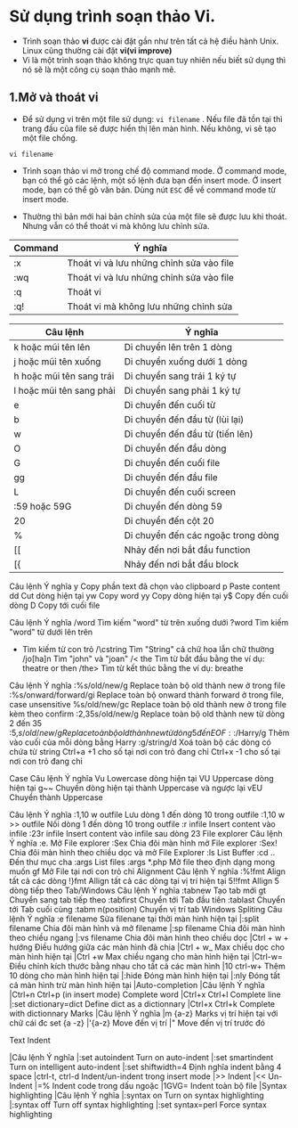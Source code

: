 # Sử dụng trình soạn thảo Vi.
- Trình soạn thảo **vi** được cài đặt gần như trên tất cả hệ điều hành Unix. Linux cũng thường cài đặt **vi(vi improve)** 
- Vi là một trình soạn thảo không trực quan tuy nhiên nếu biết sử dụng thì nó sẽ là một công cụ soạn thảo mạnh mẽ.
## 1.Mở và thoát vi
- Để sử dụng vi trên một file sử dụng: `vi filename` . Nếu file đã tồn tại thì trang đầu của file sẽ được hiển thị lên màn hình. Nếu không, vi sẽ tạo một file chống.
```
vi filename 
```
- Trình soạn thảo vi mở trong chế độ command mode. Ở command mode, bạn có thể gõ các lệnh, một số lệnh đưa bạn đến insert mode. Ở insert mode, bạn có thể gõ văn bản. Dùng nút `ESC` để về command mode từ insert mode.

- Thường thì bản mới hai bản chỉnh sửa của một file sẽ được lưu khi thoát. Nhưng vẫn có thể thoát vi mà không lưu chỉnh sửa.

| Command  | Ý nghĩa |
|----------|-----------------------------------|
|:x<Enter> |Thoát vi và lưu những chỉnh sửa vào file|
|:wq<Enter>|Thoát vi và lưu những chỉnh sửa vào file|
|:q<Enter> |Thoát vi |
|:q!<Enter>|Thoát vi mà không lưu những chỉnh sửa |


|Câu lệnh	|Ý nghĩa|
|--|--|
|k hoặc mũi tên lên	|Di chuyển lên trên 1 dòng|
|j hoặc mũi tên xuống	|Di chuyển xuống dưới 1 dòng|
|h hoặc mũi tên sang trái	|Di chuyển sang trái 1 ký tự|
|l hoặc mũi tên sang phải	|Di chuyển sang phải 1 ký tự|
|e	|Di chuyển đến cuối từ|
|b	|Di chuyển đến đầu từ (lùi lại)|
|w	|Di chuyển đến đầu từ (tiến lên)|
|O	|Di chuyển đến đầu dòng|
|G	|Di chuyển đến cuối file|
|gg	|Di chuyển đến đầu file|
|L	|Di chuyển đến cuối screen|
|:59 hoặc 59G	|Di chuyển đến dòng 59|
|20	|Di chuyển đến cột 20|
|%	|Di chuyển đến các ngoặc trong dòng|
|[[	|Nhảy đến nơi bắt đầu function|
|[{	|Nhảy đến nơi bắt đầu block|


Câu lệnh	Ý nghĩa
y	Copy phần text đã chọn vào clipboard
p	Paste content
dd	Cut dòng hiện tại
yw	Copy word
yy	Copy dòng hiện tại
y$	Copy đến cuối dòng
D	Copy tới cuối file


Câu lệnh	Ý nghĩa
/word	Tìm kiếm "word" từ trên xuống dưới
?word	Tìm kiếm "word" từ dưới lên trên
*	Tìm kiếm từ con trỏ
/\cstring	Tìm "String" cả chữ hoa lẫn chữ thường
/jo[ha]n	Tìm "john" và "joan"
/< the	Tìm từ bắt đầu bằng the ví dụ: theatre or then
/the>	Tìm từ kết thúc bằng the ví dụ: breathe



Câu lệnh	Ý nghĩa
:%s/old/new/g	Replace toàn bộ old thành new ở trong file
:%s/onward/forward/gi	Replace toàn bộ onward thành forward ở trong file, case unsensitive
%s/old/new/gc	Replace toàn bộ old thành new ở trong file kèm theo confirm
:2,35s/old/new/g	Replace toàn bộ old thành new từ dòng 2 đến 35
:5,$s/old/new/g	Replace toàn bộ old thành new từ dòng 5 đến EOF
:%s/^/hello/g	Thêm vào đầu của mỗi dòng bằng hello
:%s/$/Harry/g	Thêm vào cuối của mỗi dòng bằng Harry
:g/string/d	Xoá toàn bộ các dòng có chứa từ string
Ctrl+a	+1 cho số tại nơi con trỏ đang chỉ
Ctrl+x	-1 cho số tại nơi con trỏ đang chỉ

Case
Câu lệnh	Ý nghĩa
Vu	Lowercase dòng hiện tại
VU	Uppercase dòng hiện tại
g~~	Chuyền dòng hiện tại thành Uppercase và ngược lại
vEU	Chuyển thành Uppercase



Câu lệnh	Ý nghĩa
:1,10 w outfile	Lưu dòng 1 đến dòng 10 trong outfile
:1,10 w >> outfile	Nối dòng 1 đến dòng 10 trong outfile
:r infile	Insert content vào infile
:23r infile	Insert content vào infile sau dòng 23
File explorer
Câu lệnh	Ý nghĩa
:e.	Mở File explorer
:Sex	Chia đôi màn hình mở File explorer
:Sex!	Chia đôi màn hình theo chiều dọc và mở File Explorer
:ls	List Buffer
:cd ..	Đến thư mục cha
:args	List files
:args *.php	Mở file theo định dạng mong muốn
gf	Mở File tại nơi con trỏ chỉ
Alignment
Câu lệnh	Ý nghĩa
:%!fmt	Align tất cả các dòng
!}fmt	Allign tất cả các dòng tại vị trí hiện tại
5!!fmt	Allign 5 dòng tiếp theo
Tab/Windows
Câu lệnh	Ý nghĩa
:tabnew	Tạo tab mới
gt	Chuyển sang tab tiếp theo
:tabfirst	Chuyển tới Tab đầu tiên
:tablast	Chuyển tới Tab cuối cùng
:tabm n(position)	Chuyển vị trí tab
Windows Spliting
Câu lệnh	Ý nghĩa
:e filename	Sửa filenane tại thời màn hình hiện tại
|:split filename	Chia đôi màn hình và mở filename
|:sp filename	Chia đôi màn hình theo chiều ngang
|:vs filename	Chia đôi màn hình theo chiều dọc
|Ctrl + w + hướng	Điều hướng giữa các màn hình đã chia
|Ctrl + w_	Max chiều dọc cho màn hình hiện tại
|Ctrl +w	Max chiều ngang cho màn hình hiện tại
|Ctrl-w=	Điều chỉnh kích thước bằng nhau cho tất cả các màn hình
|10 ctrl-w+	Thêm 10 dòng cho màn hình hiện tại
|:hide	Đóng màn hình hiện tại
|:nly	Đóng tất cả màn hình trừ màn hình hiện tại
|Auto-completion
|Câu lệnh	Ý nghĩa
|Ctrl+n Ctrl+p (in insert mode)	Complete word
|Ctrl+x Ctrl+l	Complete line
|:set dictionary=dict	Define dict as a dictionnary
|Ctrl+x Ctrl+k	Complete with dictionnary
Marks
|Câu lệnh	Ý nghĩa
|m {a-z}	Marks vị trí hiện tại với chữ cái đc set {a -z}
|'{a-z}	Move đến vị trí
|"	Move đến vị trí trước đó

Text Indent

|Câu lệnh	Ý nghĩa
|:set autoindent	Turn on auto-indent
|:set smartindent	Turn on intelligent auto-indent
|:set shiftwidth=4	Định nghĩa indent bằng 4 space
|ctrl-t, ctrl-d	Indent/un-indent trong insert mode
|>>	Indent
|<<	Un-Indent
|=%	Indent code trong dấu ngoặc
|1GVG=	Indent toàn bộ file
|Syntax highlighting
|Câu lệnh	Ý nghĩa
|:syntax on	Turn on syntax highlighting
|:syntax off	Turn off syntax highlighting
|:set syntax=perl	Force syntax highlighting












